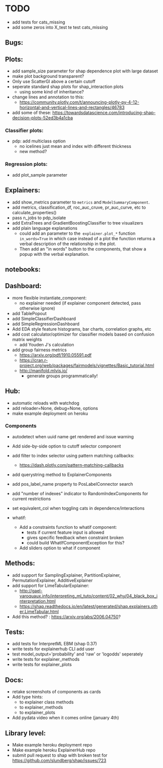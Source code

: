 
# TODO
- add tests for cats_missing
- add some zeros into X_test te test cats_missing
## Bugs:

## Plots:
- add sample_size parameter for shap dependence plot with large dataset
- make plot background transparent?
- Only use ScatterGl above a certain cutoff
- seperate standard shap plots for shap_interaction plots 
    - using some kind of inheritance?
- change lines and annotation to this:
    - https://community.plotly.com/t/announcing-plotly-py-4-12-horizontal-and-vertical-lines-and-rectangles/46783
- add some of these:
    https://towardsdatascience.com/introducing-shap-decision-plots-52ed3b4a1cba

### Classifier plots:
- pdp: add multiclass option
    - no icelines just mean and index with different thickness
    - new method?

### Regression plots:
- add plot_sample parameter

## Explainers:
- add show_metrics parameter to ``metrics`` and ``ModelSummaryComponent``.
- add metrics, classification_df, roc_auc_cruve, pr_auc_curve, etc to calculate_properties()
- pass n_jobs to pdp_isolate
- add ExtraTrees and GradientBoostingClassifier to tree visualizers
- add plain language explanations
    - could add an parameter to the` explainer.plot_*` function  `in_words=True` in which 
        case instead of a plot the function returns a verbal description of the 
        relationship in the plot.
    - Then add an "in words" button to the components, that show a popup with
        the verbal explanation.

## notebooks:


## Dashboard:
- more flexible instantiate_component:
    - no explainer needed (if explainer component detected, pass otherwise ignore)
- add TablePopout
- add SimpleClassifierDashboard
- add SimpleRegressionDashboard
- Add EDA style feature histograms, bar charts, correlation graphs, etc
- add cost calculator/optimizer for classifier models based on confusion matrix weights
    - add Youden J's calculation
- add group fairness metrics
    - https://arxiv.org/pdf/1910.05591.pdf
    - https://cran.r-project.org/web/packages/fairmodels/vignettes/Basic_tutorial.html
    - http://manifold.mlvis.io/
        - generate groups programmatically!

## Hub:
- automatic reloads with watchdog
- add reloader=None, debug=None, options
- make example deployment on heroku


### Components
- autodetect when uuid name get rendered and issue warning

- Add side-by-side option to cutoff selector component
- add filter to index selector using pattern matching callbacks:
    - https://dash.plotly.com/pattern-matching-callbacks
- add querystring method to ExplainerComponents
- add pos_label_name property to PosLabelConnector search
- add "number of indexes" indicator to RandomIndexComponents for current restrictions
- set equivalent_col when toggling cats in dependence/interactions
- whatif:
    - Add a constraints function to whatif component:
        - tests if current feature input is allowed
        - gives specific feedback when constraint broken
        - could build WhatIfComponentException for this?
    - Add sliders option to what if component

## Methods:
- add support for SamplingExplainer, PartitionExplainer, PermutationExplainer, AdditiveExplainer
- add support for LimeTabularExplainer:
    - http://gael-varoquaux.info/interpreting_ml_tuto/content/02_why/04_black_box_interpretation.html
    - https://shap.readthedocs.io/en/latest/generated/shap.explainers.other.LimeTabular.html
- Add this method? : https://arxiv.org/abs/2006.04750?

## Tests:
- add tests for InterpretML EBM (shap 0.37)
- write tests for explainerhub CLI add user
- test model_output='probability' and 'raw' or 'logodds' seperately
- write tests for explainer_methods
- write tests for explainer_plots

## Docs:
- retake screenshots of components as cards
- Add type hints:
    - to explainer class methods
    - to explainer_methods
    - to explainer_plots
- Add pydata video when it comes online (january 4th)


## Library level:
- Make example heroku deployment repo
- Make example heroku ExplainerHub repo
- submit pull request to shap with broken test for 
    https://github.com/slundberg/shap/issues/723

